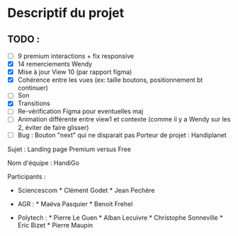 # Descriptif du projet

## TODO :
- [ ] 9 premium interactions + fix responsive
- [X] 14 remerciements Wendy
- [X] Mise à jour View 10 (par rapport figma)
- [X] Cohérence entre les vues (ex: taille boutons, positionnement bt continuer)
- [ ] Son
- [X] Transitions
- [ ] Re-vérification Figma pour eventuelles maj
- [ ] Animation différente entre view1 et contexte (comme il y a Wendy sur les 2, éviter de faire glisser)
- [ ] Bug : Bouton "next" qui ne disparait pas
Porteur de projet : Handiplanet

Sujet : Landing page Premium versus Free

Nom d'équipe : HandiGo

Participants : 
 
- Sciencescom   * Clément Godet
                * Jean Pechère

- AGR :         * Maéva Pasquier
                * Benoit Frehel

- Polytech :    * Pierre Le Guen
                * Alban Lecuivre
                * Christophe Sonneville
                * Eric Bizet
                * Pierre Maupin

